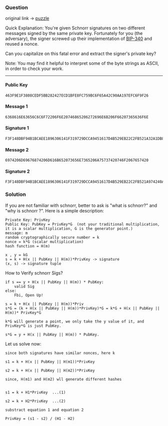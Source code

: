 ### Question
original link -> [puzzle](https://gist.github.com/robot-dreams/669c13bc724fdeb9af8460c9b64d5665)

Quick Explanation:
You're given Schnorr signatures on two different messages signed by the same private key. Fortunately for you (the adversary), the signer screwed up their implementation of [BIP-340](https://github.com/bitcoin/bips/blob/master/bip-0340.mediawiki) and reused a nonce.

Can you capitalize on this fatal error and extract the signer's private key?

Note: You may find it helpful to interpret some of the byte strings as ASCII, in order to check your work.

---

#### Public Key

```
463F9E1F3808CEDF5BB282427ECD1BFE8FC759BC6F65A42C90AA197EFC6F9F26
```

#### Message 1

```
6368616E63656C6C6F72206F6E20746865206272696E6B206F66207365636F6E
```

#### Signature 1

```
F3F148DBF94B1BCAEE1896306141F319729DCCA9451617D4B529EB22C2FB521A32A1DB8D2669A00AFE7BE97AF8C355CCF2B49B9938B9E451A5C231A45993D920
```

#### Message 2

```
6974206D69676874206D616B652073656E7365206A75737420746F2067657420
```

#### Signature 2

```
F3F148DBF94B1BCAEE1896306141F319729DCCA9451617D4B529EB22C2FB521A974240A9A9403996CA01A06A3BC8F0D7B71D87FB510E897FF3EC5BF347E5C5C1
```

### Solution

If you are not familiar with schnorr, better to ask is "what is schnorr?" and "why is schnorr ?".
Here is a simple description:
```
Private Key: PrivKey
Public Key: PubKey = PrivKey*G  (not your traditional multiplication, it is a scalar multiplication, G is the generator point.)
message: m
random cryptographically secure number = k
nonce = k*G (scalar multiplication)
hash function = H(m)

x , y = kG
s = k + H(x || PubKey || H(m))*PrivKey -> signature
(x, s) -> signature tuple
```

How to Verify schnorr Sigs?
```
if s == y + H(x || PubKey || H(m)) * PubKey:
    valid Sig
else:
    Fbi, Open Up!

s = k + H(x || PubKey || H(m))*Priv
s*G = (k + H(x || PubKey || H(m))*PrivKey)*G = k*G + H(x || PubKey || H(m))* PrivKey*G

k*G will generate a point, we only take the y value of it, and PrivKey*G is just PubKey.

s*G = y + H(x || PubKey || H(m)) * PubKey.
```

Let us solve now:
```
since both signatures have similar nonces, here k

s1 = k + H(x || PubKey || H(m1))*PrivKey

s2 = k + H(x || PubKey || H(m2))*PrivKey 

since, H(m1) and H(m2) wll generate different hashes


s1 = k + H1*PrivKey  ...(1)

s2 = k + H2*PrivKey  ...(2)

substract equation 1 and equation 2

PrivKey = (s1 - s2) / (H1 - H2)

```